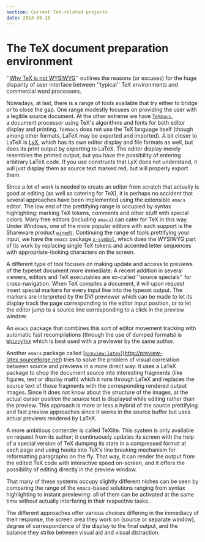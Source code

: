 ```yaml
---
section: Current TeX-related projects
date: 2014-06-10
---
```


# The TeX document preparation environment

''[Why TeX is not WYSIWYG](FAQ-notWYSIWYG.md)''
outlines the reasons (or excuses) for the huge disparity of user
interface between ''typical'' TeX environments and commercial word
processors.

Nowadays, at last, there is a range of tools available that try either
to bridge or to close the gap.  One range modestly focuses on
providing the user with a legible source document.  At the other
extreme we have [`TeXmacs`](http://www.texmacs.org),
a&nbsp;document processor using
TeX's algorithms and fonts for both editor display and printing.
`TeXmacs` does not use the TeX
language itself (though among other formats, LaTeX may be exported
and imported).  A bit closer to LaTeX is
[LyX](http://www.lyx.org/), which has its own
editor display and file formats as well, but does its print output by
exporting to LaTeX.  The editor display merely resembles the
printed output, but you have the possibility of entering arbitrary
LaTeX code.  If you use constructs that LyX does not
understand, it will just display them as source text marked red, but
will properly export them.

Since a lot of work is needed to create an editor from scratch that
actually is good at editing (as well as catering for TeX), it is
perhaps no accident that several approaches have been implemented
using the extensible `emacs` editor.  The low end of the
prettifying range is occupied by syntax highlighting: marking TeX
tokens, comments and other stuff with special colors.
Many free editors (including `emacs`) can cater for TeX in
this way.  Under Windows, one of the more popular editors with such
support is the
Shareware product [`winedt`](http://www.winedt.com/).
Continuing the range of
tools prettifying your input, we have the `emacs` package
[`x-symbol`](http://x-symbol.sourceforge.net), which does
the WYSIWYG part of its work by replacing single TeX tokens and
accented letter sequences with appropriate-looking characters on the
screen.

A different type of tool focuses on making update and access to
previews of the typeset document more immediate.  A recent addition
in several viewers, editors and TeX executables are so-called
''source specials'' for cross-navigation.  When TeX compiles a
document, it will upon request insert special markers for every input
line into the typeset output.  The markers are interpreted by the DVI
previewer which can be made to let its display track the page
corresponding to the editor input position, or to let the editor jump
to a source line corresponding to a click in the preview window.

An `emacs` package that combines this sort of editor movement
tracking with automatic fast recompilations (through the use of dumped
formats) is
[`WhizzyTeX`](http://pauillac.inria.fr/whizzytex/)
 which is best used with a previewer by the
same author.

Another `emacs` package called
[[`preview-latex`](https://ctan.org/pkg/preview-latex)](http://preview-latex.sourceforge.net)
tries to solve
the problem of visual correlation between source and previews in a
more direct way: it uses a LaTeX package to chop the document source
into interesting fragments (like figures, text or display math) which
it runs through LaTeX and replaces the source text of those
fragments with the corresponding rendered output images.  Since it
does not know about the structure of the images, at the actual cursor
position the source text is displayed while editing rather than the
preview.  This approach is more or less a hybrid of the source
prettifying and fast preview approaches since it works in the source
buffer but uses actual previews rendered by LaTeX.

A more ambitious contender is called TeXlite.  This
system is only available on request from its author;
it continuously updates its screen with the help of a special version
of TeX dumping its state in a compressed format at each page and
using hooks into TeX's line breaking mechanism for reformatting
paragraphs on the fly.  That way, it can render the output from the
edited TeX code with interactive speed on-screen, and it offers the
possibility of editing directly in the preview window.

That many of these systems occupy slightly different niches can be
seen by comparing the range of the
`emacs`-based solutions ranging from syntax highlighting to instant
previewing: all of them can be activated at the same time without
actually interfering in their respective tasks.

The different approaches offer various choices differing in the
immediacy of their response, the screen area they work on (source or
separate window), degree of correspondence of the display to the final
output, and the balance they strike between visual aid and visual
distraction.

